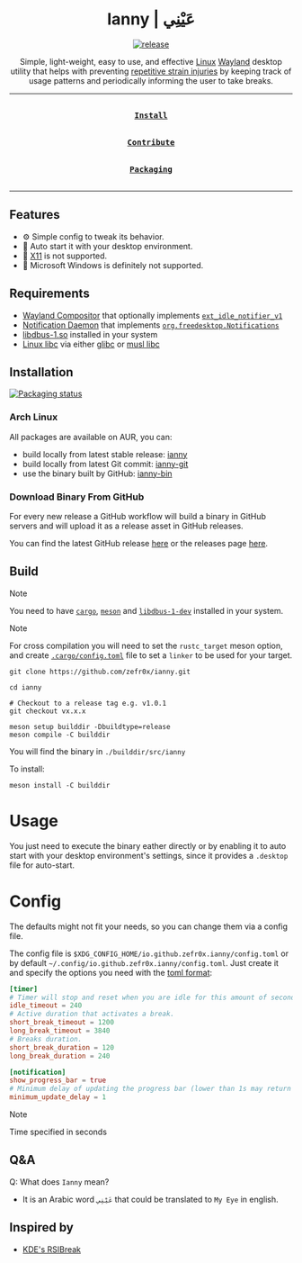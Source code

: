 <div align = center>

<h1>Ianny | عَيْنِي</h1>

[![release](https://github.com/zefr0x/ianny/actions/workflows/release.yml/badge.svg)](https://github.com/zefr0x/ianny/actions/workflows/release.yml)

Simple, light-weight, easy to use, and effective [Linux](https://en.wikipedia.org/wiki/Linux) [Wayland](<https://en.wikipedia.org/wiki/Wayland_(protocol)>) desktop utility that helps with preventing [repetitive strain injuries](https://en.wikipedia.org/wiki/Repetitive_strain_injury) by keeping track of usage patterns and periodically informing the user to take breaks.

---

[<kbd><br><b>Install</b><br><br></kbd>](#installation)
[<kbd><br><b>Contribute</b><br><br></kbd>](CONTRIBUTING.md)
[<kbd><br><b>Packaging</b><br><br></kbd>](PACKAGING.md)

---

</div>

## Features

- ⚙ Simple config to tweak its behavior.
- 🚀 Auto start it with your desktop environment.
- 🚫 [X11](https://en.wikipedia.org/wiki/X_Window_System) is not supported.
- 🚫 Microsoft Windows is definitely not supported.

## Requirements

- [Wayland Compositor](<https://en.wikipedia.org/wiki/Wayland_(protocol)#Wayland_compositors>) that optionally implements [`ext_idle_notifier_v1`](https://wayland.app/protocols/ext-idle-notify-v1)
- [Notification Daemon](https://wiki.archlinux.org/title/Desktop_notifications#Notification_servers) that implements [`org.freedesktop.Notifications`](https://specifications.freedesktop.org/notification-spec/notification-spec-latest.html)
- [libdbus-1.so](https://www.freedesktop.org/wiki/Software/dbus/) installed in your system
- [Linux libc](https://en.wikipedia.org/wiki/C_standard_library) via either [glibc](https://www.gnu.org/software/libc/) or [musl libc](https://musl.libc.org/)

## Installation

[![Packaging status](https://repology.org/badge/vertical-allrepos/ianny.svg?columns=3)](https://repology.org/project/ianny/versions)

### Arch Linux

All packages are available on AUR, you can:

- build locally from latest stable release: [ianny](https://aur.archlinux.org/packages/ianny)
- build locally from latest Git commit: [ianny-git](https://aur.archlinux.org/packages/ianny-git)
- use the binary built by GitHub: [ianny-bin](https://aur.archlinux.org/packages/ianny-bin)

### Download Binary From GitHub

For every new release a GitHub workflow will build a binary in GitHub servers and will upload it as a release asset in GitHub releases.

You can find the latest GitHub release [here](https://github.com/zefr0x/ianny/releases/latest) or the releases page [here](https://github.com/zefr0x/ianny/releases).

## Build

> [!Note]
> You need to have [`cargo`](https://doc.rust-lang.org/cargo/), [`meson`](https://mesonbuild.com/) and [`libdbus-1-dev`](https://www.freedesktop.org/wiki/Software/dbus/) installed in your system.

> [!NOTE]
> For cross compilation you will need to set the `rustc_target` meson option, and create [`.cargo/config.toml`](https://doc.rust-lang.org/cargo/reference/config.html) file to set a `linker` to be used for your target.

```shell
git clone https://github.com/zefr0x/ianny.git

cd ianny

# Checkout to a release tag e.g. v1.0.1
git checkout vx.x.x

meson setup builddir -Dbuildtype=release
meson compile -C builddir
```

You will find the binary in `./builddir/src/ianny`

To install:

```shell
meson install -C builddir
```

# Usage

You just need to execute the binary eather directly or by enabling it to auto start with your desktop environment's settings, since it provides a `.desktop` file for auto-start.

# Config

The defaults might not fit your needs, so you can change them via a config file.

The config file is `$XDG_CONFIG_HOME/io.github.zefr0x.ianny/config.toml` or by default `~/.config/io.github.zefr0x.ianny/config.toml`. Just create it and specify the options you need with the [toml format](https://toml.io/):

```toml
[timer]
# Timer will stop and reset when you are idle for this amount of seconds.
idle_timeout = 240
# Active duration that activates a break.
short_break_timeout = 1200
long_break_timeout = 3840
# Breaks duration.
short_break_duration = 120
long_break_duration = 240

[notification]
show_progress_bar = true
# Minimum delay of updating the progress bar (lower than 1s may return an error).
minimum_update_delay = 1
```

> [!Note]
> Time specified in seconds

## Q&A

Q: What does `Ianny` mean?

- It is an Arabic word `عَيْنِي` that could be translated to `My Eye` in english.

## Inspired by

- [KDE's RSIBreak](https://userbase.kde.org/RSIBreak)
